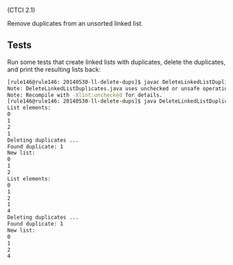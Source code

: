 (CTCI 2.1)

Remove duplicates from an unsorted linked list.

## Tests

Run some tests that create linked lists with duplicates, delete the duplicates,
and print the resulting lists back:

```bash
[rule146@rule146: 20140530-ll-delete-dups]$ javac DeleteLinkedListDuplicates.java
Note: DeleteLinkedListDuplicates.java uses unchecked or unsafe operations.
Note: Recompile with -Xlint:unchecked for details.
[rule146@rule146: 20140530-ll-delete-dups]$ java DeleteLinkedListDuplicates
List elements:
0
1
2
1
Deleting duplicates ...
Found duplicate: 1
New list:
0
1
2
List elements:
0
1
2
1
4
Deleting duplicates ...
Found duplicate: 1
New list:
0
1
2
4
```

